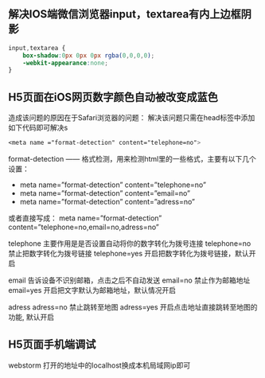 ## 解决IOS端微信浏览器input，textarea有内上边框阴影
```css
input,textarea {
    box-shadow:0px 0px 0px rgba(0,0,0,0); 
    -webkit-appearance:none;
}
```

## H5页面在iOS网页数字颜色自动被改变成蓝色
造成该问题的原因在于Safari浏览器的问题：
解决该问题只需在head标签中添加如下代码即可解决s
```css
<meta name ="format-detection" content="telephone=no">
```
format-detection —— 格式检测，用来检测html里的一些格式，主要有以下几个设置：
- meta name=”format-detection” content=”telephone=no”
- meta name=”format-detection” content=”email=no”
- meta name=”format-detection” content=”adress=no”

或者直接写成：
meta name=”format-detection” content=”telephone=no,email=no,adress=no”

telephone
主要作用是是否设置自动将你的数字转化为拨号连接
telephone=no 禁止把数字转化为拨号链接
telephone=yes 开启把数字转化为拨号链接，默认开启

email
告诉设备不识别邮箱，点击之后不自动发送
email=no 禁止作为邮箱地址
email=yes 开启把文字默认为邮箱地址，默认情况开启

adress
adress=no 禁止跳转至地图
adress=yes 开启点击地址直接跳转至地图的功能, 默认开启

## H5页面手机端调试
webstorm 打开的地址中的localhost换成本机局域网ip即可

